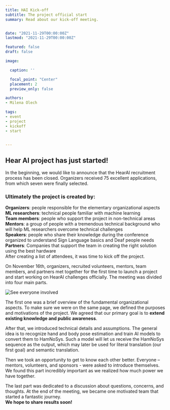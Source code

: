 ```yaml
---
title: HAI Kick-off
subtitle: The project official start
summary: Read about our kick-off meeting.


date: "2021-11-29T00:00:00Z"
lastmod: "2021-11-29T00:00:00Z"

featured: false
draft: false

image:

  caption: ''

  focal_point: "Center"
  placement: 2
  preview_only: false

authors:
- Milena Olech

tags:
- event
- project
- kickoff
- start


---
```




## Hear AI project has just started!
In the beginning, we would like to announce that the HearAI recruitment process has been closed. Organizers received 75 excellent applications, from which seven were finally selected.

### Ultimately the project is created by:
**Organizers**: people responsible for the elementary organizational aspects<br>
**ML researchers**: technical people familiar with machine learning<br>
**Team members**: people who support the project in non-technical areas<br>
**Mentors**: a group of people with a tremendous technical background who will help ML researchers overcome technical challenges<br>
**Speakers**: people who share their knowledge during the conference organized to understand Sign Language basics and Deaf people needs<br>
**Partners**: Companies that support the team in creating the right solution using the best hardware<br>
After creating a list of attendees, it was time to kick off the project.<br>

On November 16th, organizers, recruited volunteers, mentors, team members, and partners met together for the first time to launch a project and start working on HearAI challenges officially.
The meeting was divided into four main parts. <br>

![See everyone involved](SecondVoice/content/post/2-Kick-off/preview-full-1637181330439%20(1).jpg?raw=true "See everryone involved")

The first one was a brief overview of the fundamental organizational aspects. To make sure we were on the same page, we defined the purposes and motivations of the project. We agreed that our primary goal is to **extend existing knowledge and public awareness**.<br>

After that, we introduced technical details and assumptions. The general idea is to recognize hand and body pose estimation and train AI models to convert them to HamNoSys. Such a model will let us receive the HamNoSys sequence as the output, which may later be used for literal translation (our first goal) and semantic translation.<br>

Then we took an opportunity to get to know each other better. Everyone – mentors, volunteers, and sponsors - were asked to introduce themselves. We found this part incredibly important as we realized how much power we have together.<br>

The last part was dedicated to a discussion about questions, concerns, and thoughts. At the end of the meeting, we became one motivated team that started a fantastic journey.<br>
**We hope to share results soon!**<br>
